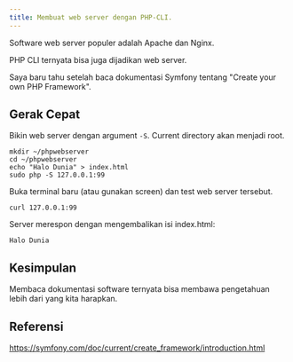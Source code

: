 ```yaml
---
title: Membuat web server dengan PHP-CLI.
---
```


Software web server populer adalah Apache dan Nginx.

PHP CLI ternyata bisa juga dijadikan web server. 

Saya baru tahu setelah baca dokumentasi Symfony tentang "Create your own PHP Framework".

## Gerak Cepat

Bikin web server dengan argument ```-S```. Current directory akan menjadi root.

```
mkdir ~/phpwebserver
cd ~/phpwebserver
echo "Halo Dunia" > index.html
sudo php -S 127.0.0.1:99
```

Buka terminal baru (atau gunakan screen) dan test web server tersebut.

```
curl 127.0.0.1:99
```

Server merespon dengan mengembalikan isi index.html:
```
Halo Dunia
```

## Kesimpulan

Membaca dokumentasi software ternyata bisa membawa pengetahuan lebih dari yang kita harapkan.

## Referensi

https://symfony.com/doc/current/create_framework/introduction.html